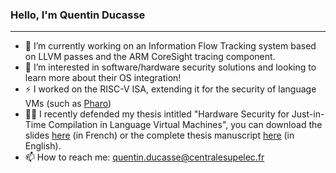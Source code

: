 ### Hello, I'm Quentin Ducasse

---

- 🔭 I’m currently working on an Information Flow Tracking system based on LLVM passes and the ARM CoreSight tracing component.
- 🌱 I’m interested in software/hardware security solutions and looking to learn more about their OS integration!
- ⚡ I worked on the RISC-V ISA, extending it for the security of language VMs (such as [Pharo](https://github.com/pharo-project/pharo-vm))
- 🧑‍🎓 I recently defended my thesis intitled "Hardware Security for Just-in-Time Compilation in Language Virtual Machines", you can download the slides [here](https://nuage.cpdt.fr/s/cBgNDH2PqARZ5pz) (in French) or the complete thesis manuscript [here](https://nuage.cpdt.fr/s/EJ43wmdRmFx6SEb) (in English).
- 📫 How to reach me: quentin.ducasse@centralesupelec.fr

<!--
**QDucasse/QDucasse** is a ✨ _special_ ✨ repository because its `README.md` (this file) appears on your GitHub profile.

Here are some ideas to get you started:

- 🔭 I’m currently working on ...
- 🌱 I’m currently learning ...
- 👯 I’m looking to collaborate on ...
- 🤔 I’m looking for help with ...
- 💬 Ask me about ...
- 📫 How to reach me: ...
- 😄 Pronouns: ...
- ⚡ Fun fact: ...
-->
